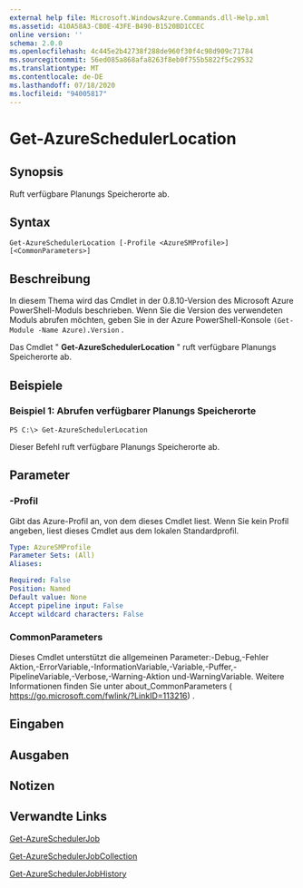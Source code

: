 ```yaml
---
external help file: Microsoft.WindowsAzure.Commands.dll-Help.xml
ms.assetid: 410A58A3-CB0E-43FE-B490-B1520BD1CCEC
online version: ''
schema: 2.0.0
ms.openlocfilehash: 4c445e2b42738f288de960f30f4c98d909c71784
ms.sourcegitcommit: 56ed085a868afa8263f8eb0f755b5822f5c29532
ms.translationtype: MT
ms.contentlocale: de-DE
ms.lasthandoff: 07/18/2020
ms.locfileid: "94005817"
---
```

# Get-AzureSchedulerLocation

## Synopsis
Ruft verfügbare Planungs Speicherorte ab.

## Syntax

```
Get-AzureSchedulerLocation [-Profile <AzureSMProfile>] [<CommonParameters>]
```

## Beschreibung
In diesem Thema wird das Cmdlet in der 0.8.10-Version des Microsoft Azure PowerShell-Moduls beschrieben.
Wenn Sie die Version des verwendeten Moduls abrufen möchten, geben Sie in der Azure PowerShell-Konsole `(Get-Module -Name Azure).Version` .

Das Cmdlet " **Get-AzureSchedulerLocation** " ruft verfügbare Planungs Speicherorte ab.

## Beispiele

### Beispiel 1: Abrufen verfügbarer Planungs Speicherorte
```
PS C:\> Get-AzureSchedulerLocation
```

Dieser Befehl ruft verfügbare Planungs Speicherorte ab.

## Parameter

### -Profil
Gibt das Azure-Profil an, von dem dieses Cmdlet liest.
Wenn Sie kein Profil angeben, liest dieses Cmdlet aus dem lokalen Standardprofil.

```yaml
Type: AzureSMProfile
Parameter Sets: (All)
Aliases: 

Required: False
Position: Named
Default value: None
Accept pipeline input: False
Accept wildcard characters: False
```

### CommonParameters
Dieses Cmdlet unterstützt die allgemeinen Parameter:-Debug,-Fehler Aktion,-ErrorVariable,-InformationVariable,-Variable,-Puffer,-PipelineVariable,-Verbose,-Warning-Aktion und-WarningVariable. Weitere Informationen finden Sie unter about_CommonParameters ( https://go.microsoft.com/fwlink/?LinkID=113216) .

## Eingaben

## Ausgaben

## Notizen

## Verwandte Links

[Get-AzureSchedulerJob](./Get-AzureSchedulerJob.md)

[Get-AzureSchedulerJobCollection](./Get-AzureSchedulerJobCollection.md)

[Get-AzureSchedulerJobHistory](./Get-AzureSchedulerJobHistory.md)


